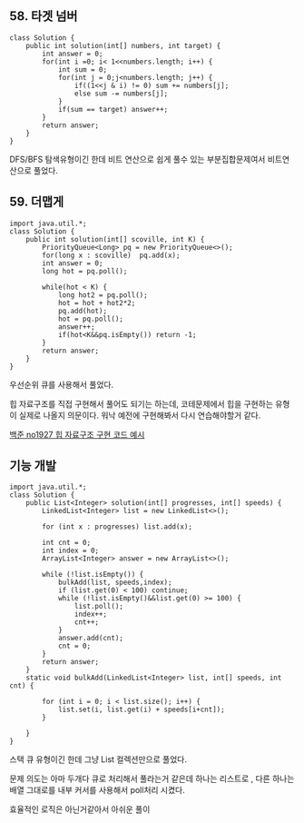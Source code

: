 ## 58. 타겟 넘버

    class Solution {
        public int solution(int[] numbers, int target) {
    		int answer = 0;
    		for(int i =0; i< 1<<numbers.length; i++) {
    			int sum = 0;
    			for(int j = 0;j<numbers.length; j++) {
    				if((1<<j & i) != 0) sum += numbers[j];
    				else sum -= numbers[j];
    			}
    			if(sum == target) answer++;
    		}
            return answer;
        }
    }
    
DFS/BFS 탐색유형이긴 한데 비트 연산으로 쉽게 풀수 있는 부분집합문제여서 비트연산으로 풀었다.

## 59. 더맵게
    import java.util.*;
    class Solution {
        public int solution(int[] scoville, int K) {
    		PriorityQueue<Long> pq = new PriorityQueue<>();
    		for(long x : scoville) 	pq.add(x);
    		int answer = 0;
    		long hot = pq.poll();
                    
    		while(hot < K) {			
    			long hot2 = pq.poll();
    			hot = hot + hot2*2;
    			pq.add(hot);
    			hot = pq.poll();
    			answer++;
                if(hot<K&&pq.isEmpty()) return -1;
    		}
            return answer;
        }
    }

우선순위 큐를 사용해서 풀었다.

힙 자료구조를 직접 구현해서 풀어도 되기는 하는데, 코테문제에서 힙을 구현하는 유형이 실제로 나올지 의문이다. 워낙 예전에 구현해봐서 다시 연습해야할거 같다.

[백준 no1927 힙 자료구조 구현 코드 예시](https://www.acmicpc.net/source/31512563)

## 기능 개발

    import java.util.*;
    class Solution {
        public List<Integer> solution(int[] progresses, int[] speeds) {
    		LinkedList<Integer> list = new LinkedList<>();
    
    		for (int x : progresses) list.add(x);
    
    		int cnt = 0;
    		int index = 0;
    		ArrayList<Integer> answer = new ArrayList<>();
    		
    		while (!list.isEmpty()) {
    			bulkAdd(list, speeds,index);
    			if (list.get(0) < 100) continue;
    			while (!list.isEmpty()&&list.get(0) >= 100) {
    				list.poll();
    				index++;
    				cnt++;
    			}
    			answer.add(cnt);
    			cnt = 0;
    		}
            return answer;		
    	}
    	static void bulkAdd(LinkedList<Integer> list, int[] speeds, int cnt) {
    
    		for (int i = 0; i < list.size(); i++) {
    			list.set(i, list.get(i) + speeds[i+cnt]);
    		}
    
    	}
    }
    

스택 큐 유형이긴 한데 그냥 List 컬렉션만으로 풀었다. 

문제 의도는 아마 두개다 큐로 처리해서 풀라는거 같은데 하나는 리스트로 , 다른 하나는 배열 그대로를 내부 커서를 사용해서 poll처리 시켰다.

효율적인 로직은 아닌거같아서 아쉬운 풀이 